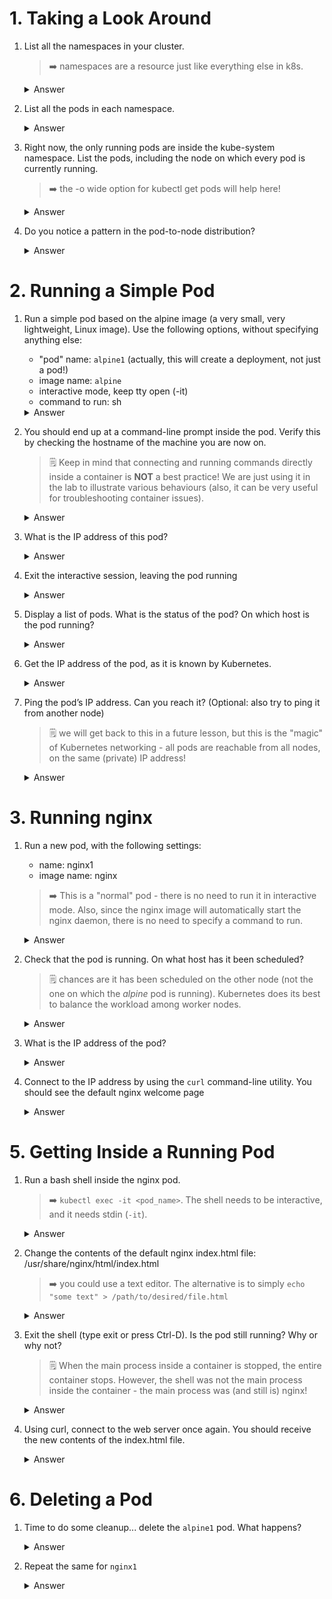 # 1. Taking a Look Around
1. List all the namespaces in your cluster.  
    > ➡️ namespaces are a resource just like everything else in k8s.  
    <details>
        <summary>Answer</summary>

    ```shell
    kubectl get namespaces
    ```
    </details>
2. List all the pods in each namespace.  
    <details>
        <summary>Answer</summary>

    ```shell
    kubectl get pods -n kube-public
    kubectl get pods -n default
    kubectl get pods -n kube-system
    ```
    </details>
3. Right now, the only running pods are inside the kube-system namespace. List the pods, including the node on which every pod is currently running.  
    > ➡️ the -o wide option for kubectl get pods will help here!
    <details>
        <summary>Answer</summary>

    ```shell
    kubectl get pods -n kube-system -o wide
    ```
    </details>
4. Do you notice a pattern in the pod-to-node distribution?
    <details>
        <summary>Answer</summary>

    There are actually several patterns:
    - some pods (like the kube-proxy ones) run a copy of the pod on each node in the cluster. These are part of so-called DaemonSets
    - other pods (like the controller-manager) only run on the master
    - yet other pods (like the user workloads, which we will soon see) are not normally scheduled on the master - only on the worker nodes.
    </details>

# 2. Running a Simple Pod
1. Run a simple pod based on the alpine image (a very small, very lightweight, Linux image). Use the following options, without specifying anything else:
    - "pod" name: `alpine1` (actually, this will create a deployment, not just a pod!)
    - image name: `alpine`
    - interactive mode, keep tty open (-it)
    - command to run: sh
    <details>
        <summary>Answer</summary>

    ```shell
    kubectl run -it alpine1 --image=alpine sh
    ```
    </details>
2. You should end up at a command-line prompt inside the pod. Verify this by checking the hostname of the machine you are now on.  
    > 🗒️ Keep in mind that connecting and running commands directly inside a container is **NOT** a best practice! We are just using it in the lab to illustrate various behaviours (also, it can be very useful for troubleshooting container issues).
    <details>
        <summary>Answer</summary>

    ```shell
    hostname
    ```
    </details>
3. What is the IP address of this pod?
    <details>
        <summary>Answer</summary>

    ```shell
    ifconfig
    ```
    </details>
4. Exit the interactive session, leaving the pod running
    <details>
        <summary>Answer</summary>

    If you are inside the pod's terminal, you can typically detach without stopping the process by pressing `Ctrl` + `p`, followed by `Ctrl` + `q`.
    </details>
5. Display a list of pods. What is the status of the pod? On which host is the pod running?
    <details>
        <summary>Answer</summary>

    ```shell
    kubectl get pod
    ```
    OR
    ```shell
    kubectl get pod -o wide
    ```
    </details>
6. Get the IP address of the pod, as it is known by Kubernetes.
    <details>
        <summary>Answer</summary>

    You need to replace the pod name from the previous query
    ```shell
    kubectl describe pod alpine1
    ```
    IP will be listed within the answer
    </details>
7. Ping the pod’s IP address. Can you reach it? (Optional: also try to ping it from another node)
    > 🗒️ we will get back to this in a future lesson, but this is the "magic" of Kubernetes networking - all pods are reachable from all nodes, on the same (private) IP address!
    <details>
        <summary>Answer</summary>

    You need to replace the ip from the previous query
    ```shell
    ping 192.168.63.194
    ```
    Press `Ctrl` + `c`, otherwise ping go on indefinelty
    </details>

# 3. Running nginx
1. Run a new pod, with the following settings:
    - name: nginx1
    - image name: nginx
    > ➡️ This is a "normal" pod - there is no need to run it in interactive mode. Also, since the nginx image will automatically start the nginx daemon, there is no need to specify a command to run.
    <details>
        <summary>Answer</summary>

    ```shell
    kubectl run nginx1 --image=nginx
    ```
    </details>

2. Check that the pod is running. On what host has it been scheduled?
    > 🗒️ chances are it has been scheduled on the other node (not the one on which the *alpine* pod is running). Kubernetes does its best to balance the workload among worker nodes.
    <details>
        <summary>Answer</summary>

    ```shell
    kubectl get pod
    ```
    OR
    ```shell
    kubectl get pod -o wide
    ```
    </details>

3. What is the IP address of the pod?
    <details>
        <summary>Answer</summary>

    You need to replace the pod name from the previous query
    ```shell
    kubectl describe pod nginx1
    ```
    </details>

4. Connect to the IP address by using the `curl` command-line utility. You should see the default nginx welcome page

    <details>
        <summary>Answer</summary>

    You need to replace the ip from the previous query
    > ⚠️ Need to be executed within worker, who runs the pod
    ```shell
    curl 192.168.38.67
    ```
    </details>

# 5. Getting Inside a Running Pod
1.  Run a bash shell inside the nginx pod.
    > ➡️ `kubectl exec -it <pod_name>`. The shell needs to be interactive, and it needs stdin (`-it`).
    <details>
        <summary>Answer</summary>

    ```shell
    kubectl exec -it nginx1 -- bash
    ```
    </details>
2. Change the contents of the default nginx index.html file: /usr/share/nginx/html/index.html
    > ➡️ you could use a text editor. The alternative is to simply `echo "some text" > /path/to/desired/file.html`
    <details>
        <summary>Answer</summary>

    ```shell
    echo "hello from alper-k8s!" > /usr/share/nginx/html/index.html
    ```
    </details>
3. Exit the shell (type exit or press Ctrl-D). Is the pod still running? Why or why not?
    > 🗒️ When the main process inside a container is stopped, the entire container stops. However, the shell was not the main process inside the container - the main process was (and still is) nginx!
    <details>
        <summary>Answer</summary>

    ```shell
    exit
    ```
    </details>

4. Using curl, connect to the web server once again. You should receive the new contents of the index.html file.
    <details>
        <summary>Answer</summary>

    > ⚠️ Need to be executed within worker, who runs the pod
    ```shell
    curl 192.168.38.67
    ```
    </details>

# 6. Deleting a Pod
1. Time to do some cleanup... delete the `alpine1` pod. What happens?
    <details>
        <summary>Answer</summary>

    ```shell
    kubectl delete pod alpine1
    ```
    This may take while, be patient  
    Verify deletion via
    ```shell
    kubectl get pod
    ```

    </details>
2. Repeat the same for `nginx1`
    <details>
        <summary>Answer</summary>

    ```shell
    kubectl delete pod nginx1
    ```  
    Verify deletion via
    ```shell
    kubectl get pod
    ```


